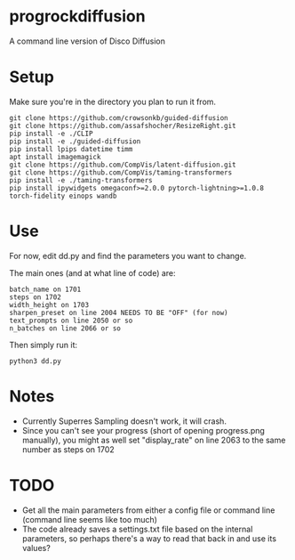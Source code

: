 # progrockdiffusion
A command line version of Disco Diffusion

# Setup
Make sure you're in the directory you plan to run it from.
```
git clone https://github.com/crowsonkb/guided-diffusion
git clone https://github.com/assafshocher/ResizeRight.git
pip install -e ./CLIP
pip install -e ./guided-diffusion
pip install lpips datetime timm
apt install imagemagick
git clone https://github.com/CompVis/latent-diffusion.git
git clone https://github.com/CompVis/taming-transformers
pip install -e ./taming-transformers
pip install ipywidgets omegaconf>=2.0.0 pytorch-lightning>=1.0.8 torch-fidelity einops wandb
```

# Use

For now, edit dd.py and find the parameters you want to change.

The main ones (and at what line of code) are:
```
batch_name on 1701
steps on 1702
width_height on 1703
sharpen_preset on line 2004 NEEDS TO BE "OFF" (for now)
text_prompts on line 2050 or so
n_batches on line 2066 or so
```

Then simply run it:
```
python3 dd.py
```
# Notes

- Currently Superres Sampling doesn't work, it will crash.
- Since you can't see your progress (short of opening progress.png manually), you might as well set "display_rate" on line 2063 to the same number as steps on 1702

# TODO

- Get all the main parameters from either a config file or command line (command line seems like too much)
- The code already saves a settings.txt file based on the internal parameters, so perhaps there's a way to read that back in and use its values?
